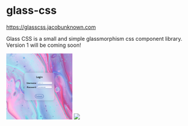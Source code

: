 # glass-css

https://glasscss.jacobunknown.com

Glass CSS is a small and simple glassmorphism css component library.
Version 1 will be coming soon!

<a href="https://glasscss.jacobunknown.com/demos/demo-1.html"><img src="screenshots/demo-1.png" width="35%"></a>
<a href="https://glasscss.jacobunknown.com/demos/demo-2.html"><img src="screenshots/demo-2.png" width="35%"></a>
